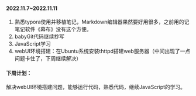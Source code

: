 #### 2022.11.7~2022.11.11

1. 熟悉typora使用并移植笔记，Markdown编辑器果然要好用很多，之前用的记笔记软件《幕布》没有这个方便。
2. babyGit代码继续抄写
3. JavaScript学习
3. webUI环境搭建：在Ubuntu系统安装thttpd搭建web服务器（中间出现了一点问题卡住了，下周继续解决）

#### 下周计划：

解决webUI环境搭建问题，能够运行代码，熟悉代码，继续JavaScript的学习。